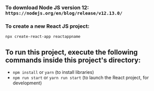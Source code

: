 ### To download Node JS version 12: `https://nodejs.org/en/blog/release/v12.13.0/`


### To create a new React JS project:
`npx create-react-app reactappname`

## To run this project, execute the following commands inside this project's directory:

* `npm install` or `yarn` (to install libraries)
* `npm run start` or `yarn run start` (to launch the React project, for development)
